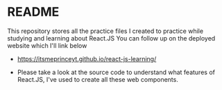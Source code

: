 # README
This repository stores all the practice files I created to practice while studying and learning about React.JS You can follow up on the deployed website which I'll link below
- https://itsmeprinceyt.github.io/react-js-learning/

- Please take a look at the source code to understand what features of React.JS, I've used to create all these web components.
